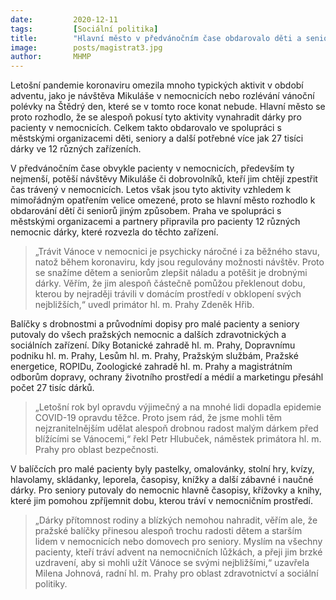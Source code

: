 ```yaml
---
date:         2020-12-11
tags:         [Sociální politika]
title:        "Hlavní město v předvánočním čase obdarovalo děti a seniory v nemocnicích. Celkem dostali více jak 27 tisíc dárků"
image: 	      posts/magistrat3.jpg
author:       MHMP
---
```

 
Letošní pandemie koronaviru omezila mnoho typických aktivit v období adventu, jako je návštěva Mikuláše v nemocnicích nebo rozlévání vánoční polévky na Štědrý den, které se v tomto roce konat nebude. Hlavní město se proto rozhodlo, že se alespoň pokusí tyto aktivity vynahradit dárky pro pacienty v nemocnicích. Celkem takto obdarovalo ve spolupráci s městskými organizacemi děti, seniory a další potřebné více jak 27 tisíci dárky ve 12 různých zařízeních.

V předvánočním čase obvykle pacienty v nemocnicích, především ty nejmenší, potěší návštěvy Mikuláše či dobrovolníků, kteří jim chtějí zpestřit čas trávený v nemocnicích. Letos však jsou tyto aktivity vzhledem k mimořádným opatřením velice omezené, proto se hlavní město rozhodlo k obdarování dětí či seniorů jiným způsobem. Praha ve spolupráci s městskými organizacemi a partnery připravila pro pacienty 12 různých nemocnic dárky, které rozvezla do těchto zařízení.

> „Trávit Vánoce v nemocnici je psychicky náročné i za běžného stavu, natož během koronaviru, kdy jsou regulovány možnosti návštěv. Proto se snažíme dětem a seniorům zlepšit náladu a potěšit je drobnými dárky. Věřím, že jim alespoň částečně pomůžou překlenout dobu, kterou by nejraději trávili v domácím prostředí v obklopení svých nejbližších,“ uvedl primátor hl. m. Prahy Zdeněk Hřib. 

Balíčky s drobnostmi a průvodními dopisy pro malé pacienty a seniory putovaly do všech pražských nemocnic a dalších zdravotnických a sociálních zařízení. Díky Botanické zahradě hl. m. Prahy, Dopravnímu podniku hl. m. Prahy, Lesům hl. m. Prahy, Pražským službám, Pražské energetice, ROPIDu, Zoologické zahradě hl. m. Prahy a magistrátním odborům dopravy, ochrany životního prostředí a médií a marketingu přesáhl počet 27 tisíc dárků. 

> „Letošní rok byl opravdu výjimečný a na mnohé lidi dopadla epidemie COVID-19 opravdu těžce. Proto jsem rád, že jsme mohli těm nejzranitelnějším udělat alespoň drobnou radost malým dárkem před blížícími se Vánocemi,“ řekl Petr Hlubuček, náměstek primátora hl. m. Prahy pro oblast bezpečnosti.

V balíčcích pro malé pacienty byly pastelky, omalovánky, stolní hry, kvízy, hlavolamy, skládanky, leporela, časopisy, knížky a další zábavné i naučné dárky. Pro seniory putovaly do nemocnic hlavně časopisy, křížovky a knihy, které jim pomohou zpříjemnit dobu, kterou tráví v nemocničním prostředí.

> „Dárky přítomnost rodiny a blízkých nemohou nahradit, věřím ale, že pražské balíčky přinesou alespoň trochu radosti dětem a starším lidem v nemocnicích nebo domovech pro seniory. Myslím na všechny pacienty, kteří tráví advent na nemocničních lůžkách, a přeji jim brzké uzdravení, aby si mohli užít Vánoce se svými nejbližšími,“ uzavřela Milena Johnová, radní hl. m. Prahy pro oblast zdravotnictví a sociální politiky.

 
